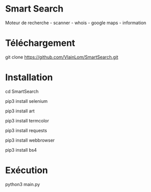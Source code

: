 # Smart Search
Moteur de recherche - scanner - whois - google maps - information

# Téléchargement

git clone https://github.com/VlainLom/SmartSearch.git

# Installation

cd SmartSearch

pip3 install selenium

pip3 install art

pip3 install termcolor

pip3 install requests

pip3 install webbrowser

pip3 install bs4

# Exécution

python3 main.py
